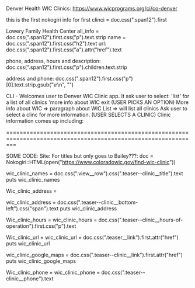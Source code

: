 Denver Health WIC Clinics:
https://www.wicprograms.org/ci/co-denver


this is the first nokogiri info for first clinci = doc.css(".span12").first

Lowery Family Health Center
all_info = doc.css(".span12").first.css("p").text.strip
name = doc.css(".span12").first.css("h2").text
url: doc.css(".span12").first.css("a").attr("href").text

phone, address, hours and description: doc.css(".span12").first.css("p").children.text.strip

address and phone: doc.css(".span12").first.css("p")[0].text.strip.gsub("\r\n", "")









CLI - Welcomes user to Denver WIC Clinic app.
    It ask user to select:
        'list' for a list of all clinics
        'more info about WIC
        exit
(USER PICKS AN OPTION)
        More info about WIC =>
            paragraph about WIC
        List =>
            will list all clinics
                Ask user to select a clinc for more information. (USER SELECTS A CLINIC)
                Clinic information comes up including:










===============================================================================================================

SOME CODE:
Site:
For titles but only goes to Bailey???:
doc = Nokogiri::HTML(open("https://www.coloradowic.gov/find-wic-clinic"))

wic_clinic_names = doc.css(".view__row").css(".teaser--clinic__title").text
puts wic_clinic_names

Wic_clinic_address =

wic_clinic_address = doc.css(".teaser--clinic__bottom-left").css("span").text
puts wic_clinic_address

Wic_clinic_hours =
wic_clinic_hours = doc.css(".teaser--clinic__hours-of-operation").first.css("p").text

Wic_clinic_url =
wic_clinic_url = doc.css(".teaser__link").first.attr("href")
puts wic_clinic_url


wic_clinic_google_maps = doc.css(".teaser--clinic__link").first.attr("href")
puts wic_clinic_google_maps

Wic_clinic_phone =
wic_clinic_phone = doc.css(".teaser--clinic__phone").text
